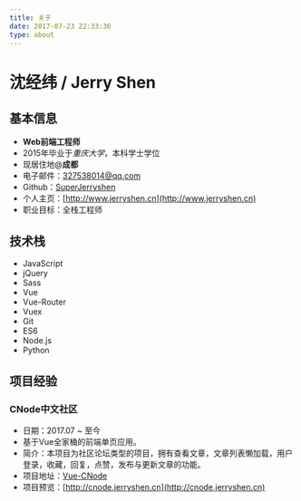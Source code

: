 ```yaml
---
title: 关于
date: 2017-07-23 22:33:36
type: about
---
```



# 沈经纬 / Jerry Shen

## 基本信息

- **Web前端工程师**
- 2015年毕业于*重庆大学*，本科学士学位
- 现居住地@**成都**
- 电子邮件：[327538014@qq.com](mailto:327538014@qq.com)
- Github：[SuperJerryshen](https://github.com/SuperJerryshen)
- 个人主页：[http://www.jerryshen.cn](http://www.jerryshen.cn)
- 职业目标：全栈工程师

## 技术栈

- JavaScript
- jQuery
- Sass
- Vue
- Vue-Router
- Vuex
- Git
- ES6
- Node.js
- Python

## 项目经验

### CNode中文社区

- 日期：2017.07 ~ 至今
- 基于Vue全家桶的前端单页应用。
- 简介：本项目为社区论坛类型的项目，拥有查看文章，文章列表懒加载，用户登录，收藏，回复，点赞，发布与更新文章的功能。
- 项目地址：[Vue-CNode](https://github.com/SuperJerryshen/Vue-CNode)
- 项目预览：[http://cnode.jerryshen.cn](http://cnode.jerryshen.cn)
